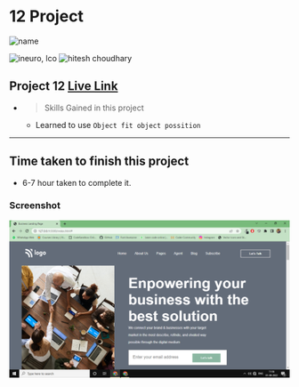 # 12 Project 
![name](https://img.shields.io/badge/ByNihal-siddiqui-lightgrey)


![ineuro, lco](https://img.shields.io/badge/iNeuron-LCO-green)
![hitesh choudhary](https://img.shields.io/badge/Hitesh--Choudhary-Full--stack--JS--bootcamp-red)



## Project 12 [Live Link](https://js-project12th-hitesh.netlify.app/)

- >  Skills Gained in this project
    -   Learned to use `Object fit object possition`

---

## Time taken to finish this project

-   6-7 hour taken to complete it.

### Screenshot

![Screenshot](./Project12.png)
